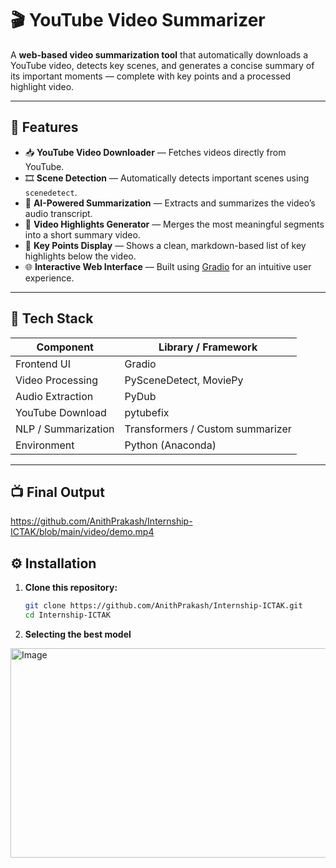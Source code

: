 # 🎬 YouTube Video Summarizer

A **web-based video summarization tool** that automatically downloads a YouTube video, detects key scenes, and generates a concise summary of its important moments — complete with key points and a processed highlight video.

---

## 🚀 Features

- 📥 **YouTube Video Downloader** — Fetches videos directly from YouTube.  
- 🎞️ **Scene Detection** — Automatically detects important scenes using `scenedetect`.  
- 🧠 **AI-Powered Summarization** — Extracts and summarizes the video’s audio transcript.  
- 🎥 **Video Highlights Generator** — Merges the most meaningful segments into a short summary video.  
- 📝 **Key Points Display** — Shows a clean, markdown-based list of key highlights below the video.  
- 🌐 **Interactive Web Interface** — Built using [Gradio](https://www.gradio.app/) for an intuitive user experience.  

---

## 🧩 Tech Stack

| Component | Library / Framework |
|------------|--------------------|
| Frontend UI | Gradio |
| Video Processing | PySceneDetect, MoviePy |
| Audio Extraction | PyDub |
| YouTube Download | pytubefix |
| NLP / Summarization | Transformers / Custom summarizer |
| Environment | Python (Anaconda) |

---

## 📺 Final Output

https://github.com/AnithPrakash/Internship-ICTAK/blob/main/video/demo.mp4

## ⚙️ Installation

1. **Clone this repository:**
   ```bash
   git clone https://github.com/AnithPrakash/Internship-ICTAK.git
   cd Internship-ICTAK

2. **Selecting the best model**
<img width="877" height="335" alt="Image" src="https://github.com/user-attachments/assets/7211c2c8-5bd7-445f-a3fa-c6019e4dcaa3" />

